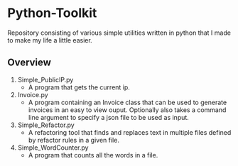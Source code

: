 # Python-Toolkit
Repository consisting of various simple utilities written in python that I made to make my life a little easier.

## Overview
1. Simple_PublicIP.py
    * A program that gets the current ip.
2. Invoice.py
    * A program containing an Invoice class that can be used
    to generate invoices in an easy to view ouput.
    Optionally also takes a command line argument to specify
    a json file to be used as input.
3. Simple_Refactor.py
    * A refactoring tool that finds and replaces text in multiple files
    defined by refactor rules in a given file.
4. Simple_WordCounter.py
    * A program that counts all the words in a file.
